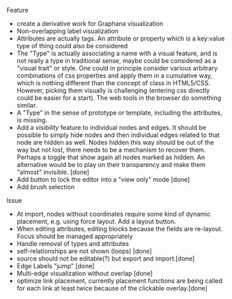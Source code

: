 Feature
* create a derivative work for Graphana visualization
* Non-overlapping label visualization
* Attributes are actually tags. An attribute or property which is a key:value type of thing could also be considered
* The "Type" is actually associating a name with a visual feature, and is not really a type in traditional sense, maybe could be considered as a "visual trait" or style. One could in principle consider various arbitrary combinations of css properties and apply them in a cumulative way, which is nothing different than the concept of class in HTML5/CSS. However, picking them visually is challenging (entering css directly could be easier for a start). The web tools in the browser do something similar.
* A "Type" in the sense of prototype or template, including the attributes, is missing.
* Add a *visibility* feature to individual nodes and edges. It should be possible to simply hide nodes and then individual edges related to that node are hidden as well. Nodes hidden this way should be out of the way but not lost, there needs to be a mechanism to recover them. Perhaps a toggle that show again all nodes marked as hidden. An alternative would be to play on their transparency and make them "almost" invisible. [done]
* Add button to lock the editor into a "view only" mode [done]
* Add brush selection

Issue
* At import, nodes without coordinates require some kind of dynamic placement, e.g. using force layout. Add a layout button.
* When editing attributes, editing blocks because the fields are re-layout. Focus should be managed appropriately 
* Handle removal of types and attributes
* self-relationships are not shown (loops) [done]
* source should not be editable(?) but export and import.[done]
* Edge Labels "jump" [done]
* Multi-edge visualization without overlap [done]
* optimize link placement, currently placement functions are being called for each link at least twice because of the clickable overlay.[done]


